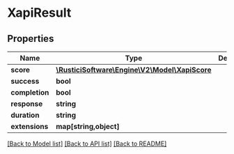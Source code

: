 # XapiResult

## Properties
Name | Type | Description | Notes
------------ | ------------- | ------------- | -------------
**score** | [**\RusticiSoftware\Engine\V2\Model\XapiScore**](XapiScore.md) |  | [optional] 
**success** | **bool** |  | [optional] 
**completion** | **bool** |  | [optional] 
**response** | **string** |  | [optional] 
**duration** | **string** |  | [optional] 
**extensions** | **map[string,object]** |  | [optional] 

[[Back to Model list]](../README.md#documentation-for-models) [[Back to API list]](../README.md#documentation-for-api-endpoints) [[Back to README]](../README.md)


